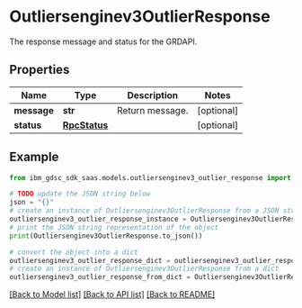 # Outliersenginev3OutlierResponse

The response message and status for the GRDAPI.

## Properties

Name | Type | Description | Notes
------------ | ------------- | ------------- | -------------
**message** | **str** | Return message. | [optional] 
**status** | [**RpcStatus**](RpcStatus.md) |  | [optional] 

## Example

```python
from ibm_gdsc_sdk_saas.models.outliersenginev3_outlier_response import Outliersenginev3OutlierResponse

# TODO update the JSON string below
json = "{}"
# create an instance of Outliersenginev3OutlierResponse from a JSON string
outliersenginev3_outlier_response_instance = Outliersenginev3OutlierResponse.from_json(json)
# print the JSON string representation of the object
print(Outliersenginev3OutlierResponse.to_json())

# convert the object into a dict
outliersenginev3_outlier_response_dict = outliersenginev3_outlier_response_instance.to_dict()
# create an instance of Outliersenginev3OutlierResponse from a dict
outliersenginev3_outlier_response_from_dict = Outliersenginev3OutlierResponse.from_dict(outliersenginev3_outlier_response_dict)
```
[[Back to Model list]](../README.md#documentation-for-models) [[Back to API list]](../README.md#documentation-for-api-endpoints) [[Back to README]](../README.md)


